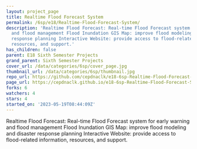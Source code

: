 ```yaml
---
layout: project_page
title: Realtime Flood Forecast System
permalink: /6sp/e18/Realtime-Flood-Forecast-System/
description: 'Realtime Flood Forecast: Real-time Flood Forecast system for early warning
  and flood management Flood Inundation GIS Map: improve flood modeling and disaster
  response planning Interactive Website: provide access to flood-related information,
  resources, and support.'
has_children: false
parent: E18 Sixth Semester Projects
grand_parent: Sixth Semester Projects
cover_url: /data/categories/6sp/cover_page.jpg
thumbnail_url: /data/categories/6sp/thumbnail.jpg
repo_url: https://github.com/cepdnaclk/e18-6sp-Realtime-Flood-Forecast-System
page_url: https://cepdnaclk.github.io/e18-6sp-Realtime-Flood-Forecast-System
forks: 6
watchers: 4
stars: 4
started_on: '2023-05-19T08:44:09Z'
---
```


Realtime Flood Forecast: Real-time Flood Forecast system for early warning and flood management Flood Inundation GIS Map: improve flood modeling and disaster response planning Interactive Website: provide access to flood-related information, resources, and support.